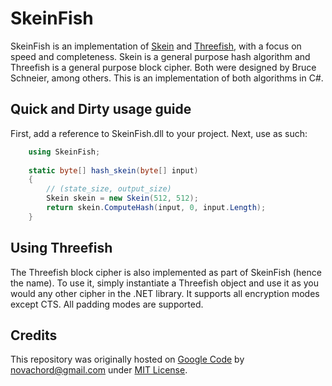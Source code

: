 # SkeinFish

SkeinFish is an implementation of [Skein](https://en.wikipedia.org/wiki/Skein_hash_function) and [Threefish](https://en.wikipedia.org/wiki/Threefish), with a focus on speed and completeness.
Skein is a general purpose hash algorithm and Threefish is a general purpose block cipher.
Both were designed by Bruce Schneier, among others. This is an implementation of both algorithms in C#. 

## Quick and Dirty usage guide

First, add a reference to SkeinFish.dll to your project. Next, use as such:
```cs
    using SkeinFish;
    
    static byte[] hash_skein(byte[] input)
    {
        // (state_size, output_size)
        Skein skein = new Skein(512, 512);
        return skein.ComputeHash(input, 0, input.Length);
    }
```
## Using Threefish

The Threefish block cipher is also implemented as part of SkeinFish (hence the name).
To use it, simply instantiate a Threefish object and use it as you would any other cipher in the .NET library.
It supports all encryption modes except CTS. All padding modes are supported.

## Credits

This repository was originally hosted on [Google Code](http://code.google.com/p/skeinfish) by novachord@gmail.com
under [MIT License](http://opensource.org/licenses/mit-license.php).
